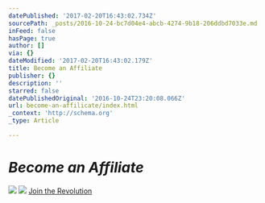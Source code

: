 ```yaml
---
datePublished: '2017-02-20T16:43:02.734Z'
sourcePath: _posts/2016-10-24-bc7d04e4-abcb-4274-9b18-206ddbd7033e.md
inFeed: false
hasPage: true
author: []
via: {}
dateModified: '2017-02-20T16:43:02.179Z'
title: Become an Affiliate
publisher: {}
description: ''
starred: false
datePublishedOriginal: '2016-10-24T23:20:08.066Z'
url: become-an-affilicate/index.html
_context: 'http://schema.org'
_type: Article

---
```

# _**Become an Affiliate**_
![](https://the-grid-user-content.s3-us-west-2.amazonaws.com/41ff68a3-1714-45c2-804d-3ee224815551.jpg)
![](https://the-grid-user-content.s3-us-west-2.amazonaws.com/59b52378-c15a-4285-93a4-598f9e4e4628.jpg)
[Join the Revolution][0]

[0]: https://goldenhairnation-com.3dcartstores.com/affiliateinfo.asp